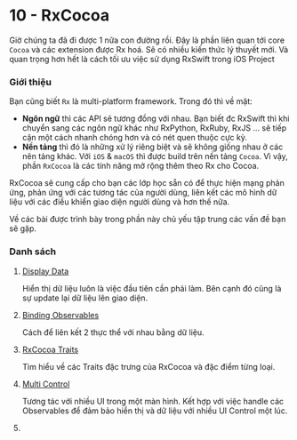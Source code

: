 # 10 - RxCocoa

Giờ chúng ta đã đi được 1 nữa con đường rồi. Đây là phần liên quan tới core `Cocoa` và các extension được Rx hoá. Sẽ có nhiều kiến thức lý thuyết mới. Và quan trọng hơn hết là cách tối ưu việc sử dụng RxSwift trong iOS Project

### Giới thiệu

Bạn cũng biết `Rx` là multi-platform framework. Trong đó thì về mặt:

* **Ngôn ngữ** thì các API sẽ tương đồng với nhau. Bạn biết đc RxSwift thì khi chuyển sang các ngôn ngữ khác như RxPython, RxRuby, RxJS ... sẽ tiếp cận một cách nhanh chóng hơn và có nét quen thuộc cực kỳ.
* **Nền tảng** thì đó là những xử lý riêng biệt và sẽ không giống nhau ở các nên tảng khác. Với `iOS` & `macOS` thì được build trên nền tảng `Cocoa`. Vì vậy, phần `RxCocoa` là các tính năng mở rộng thêm theo Rx cho Cocoa.

RxCocoa sẽ cung cấp cho bạn các lớp học sẵn có để thực hiện mạng phản ứng, phản ứng với các tương tác của người dùng, liên kết các mô hình dữ liệu với các điều khiển giao diện người dùng và hơn thế nữa.

Về các bài được trình bày trong phần này chủ yếu tập trung các vấn đề bạn sẽ gặp.

### Danh sách

1. [Display Data](10_1_DisplayData.md)

   Hiển thị dữ liệu luôn là việc đầu tiên cần phải làm. Bên cạnh đó cũng là sự update lại dữ liệu lên giao diện.

2. [Binding Observables](10_2_BindingObservables.md)

   Cách để liên kết 2 thực thể với nhau bằng dữ liệu.

3. [RxCocoa Traits](10_3_RxCocoaTraits.md)

   Tìm hiểu về các Traits đặc trưng của RxCocoa và đặc điểm từng loại.

4. [Multi Control](10_4_MultiControl.md)

   Tương tác với nhiều UI trong một màn hình. Kết hợp với việc handle các Observables để đảm bảo hiển thị và dữ liệu với nhiều UI Control một lúc.

5. 
